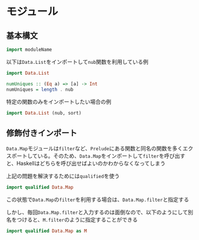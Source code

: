 # モジュール

## 基本構文

```hs
import moduleName
```

以下は`Data.List`をインポートして`nub`関数を利用している例

```hs
import Data.List

numUniques :: (Eq a) => [a] -> Int
numUniques = length . nub
```

特定の関数のみをインポートしたい場合の例

```hs
import Data.List (nub, sort)
```

## 修飾付きインポート

`Data.Map`モジュールは`filter`など、`Prelude`にある関数と同名の関数を多くエクスポートしている。そのため、`Data.Map`をインポートして`filter`を呼び出すと、Haskellはどちらを呼び出せばよいのかわからなくなってしまう

上記の問題を解決するためには`qualified`を使う

```hs
import qualified Data.Map
```

この状態で`Data.Map`の`filter`を利用する場合は、`Data.Map.filter`と指定する

しかし、毎回`Data.Map.filter`と入力するのは面倒なので、以下のようにして別名をつけると、`M.filter`のように指定することができる

```hs
import qualified Data.Map as M
````

